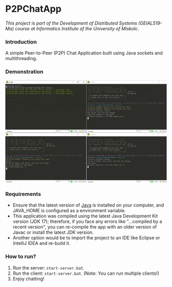 # P2PChatApp
*This project is part of the Development of Distributed Systems (GEIAL519-Ma) course at Informatics Institute of the University of Miskolc.*
### Introduction
A simple Peer-to-Peer (P2P) Chat Application built using Java sockets and multithreading.  
### Demonstration
![demo](https://github.com/hhamdan95/P2PChatApp/blob/master/demo.png?raw=true)
### Requirements
- Ensure that the latest version of [Java](https://www.oracle.com/java/technologies/downloads/) is installed on your computer, and JAVA_HOME is configured as a environment variable.
- This application was compiled using the latest Java Development Kit version (JDK 17); therefore, if you face any errors like "...compiled by a recent version", you can re-compile the app with an older version of Javac or install the latest JDK version.
- Another option would be to import the project to an IDE like Eclipse or IntelliJ IDEA and re-build it.
### How to run?
1. Run the server: `start-server.bat`.
2. Run the client: `start-server.bat`. (Note: You can run multiple clients!)
3. Enjoy chatting!

